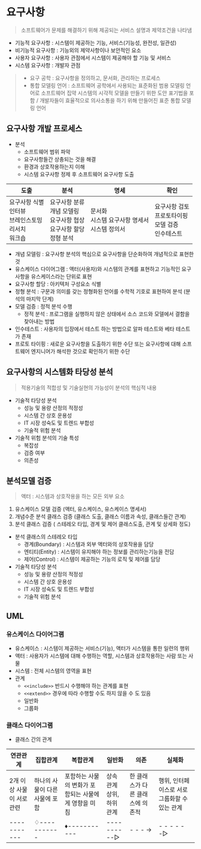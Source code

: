 # 요구사항

> 소프트웨어가 문제를 해결하기 위해 제공되는 서비스 설명과 제약조건을 나타냄

* 기능적 요구사항 : 시스템이 제공하는 기능, 서비스(기능성, 완전성, 일관성)
* 비기능적 요구사항 : 기능외의 제약사항이나 보안적인 요소
* 사용자 요구사항 : 사용자 관점에서 시스템이 제공해야 할 기능 및 서비스
* 시스템 요구사항 : 개발자 관점

> * 요구 공학 : 요구사항을 정의하고, 문서화, 관리하는 프로세스
> * 통합 모델링 언어 : 소프트웨어 공학에서 사용되는 표준화된 범용 모델링 언어로 소프트웨어 집약 시스템의 시각적 모델을 만들기 위한 도안 표기법을 포함 / 개발자들이 효율적으로 의사소통을 하기 위해 만들어진 표준 통합 모델링 언어

## 요구사항 개발 프로세스

* 분석
  * 소프트웨어 범위 파악 
  * 요구사항들간 상충되는 것을 해결
  * 환경과 상호작용하는지 이해
  * 시스템 요구사항 정제 후 소프트웨어 요구사항 도출

| 도출                                                         | 분석                                                         | 명세                                                      | 확인                                                         |
| ------------------------------------------------------------ | ------------------------------------------------------------ | --------------------------------------------------------- | ------------------------------------------------------------ |
| 요구사항 식별 </br> 인터뷰 </br> 브레인스토밍 </br> 리서치 </br>  워크숍 | 요구사항 분류 </br> 개념 모델링 </br> 요구사항 협상 </br>  요구사항 할당 </br>  정형 분석 | 문서화 </br>   시스템 요구사항 명세서 </br> 시스템 정의서 | 요구사항 검토 </br>  프로토타이핑 </br> 모델 검증 </br> 인수테스트 |

* 개념 모델링 : 요구사항 분석의 핵심으로 요구사항을 단순화하여 개념적으로 표현한 것
* 유스케이스 다이어그램 : 액터(사용자)와 시스템의 관계를 표현하고 기능적인 요구사항을 유스케이스라는 단위로 표현
* 요구사항 할당 : 아키텍처 구성요소 식별
* 정형 분석 : 구문과 의미를 갖는 정형화된 언어를 수학적 기호로 표현하여 분석 (분석의 마지막 단계)
* 모델 검증 : 정적 분석 수행
  * 정적 분석 : 프로그램을 실행하지 않은 상태에서 소스 코드와 모델에서 결함을 찾아내는 방법
* 인수테스트 : 사용자의 입장에서 테스트 하는 방법으로 알파 테스트와 베타 테스트가 존재 
* 프로토 타이핑 : 새로운 요구사항을 도출하기 위한 수단 또는 요구사항에 대해 소프트웨어 엔지니어가 해석한 것으로 확인하기 위한 수단



## 요구사항의 시스템화 타당성 분석

> 적용기술의 적합성 및 기술실현의 가능성이 분석의 핵심적 내용

* 기술적 타당성 분석
  * 성능 및 용량 산정의 적정성
  * 시스템 간 상호 운용성
  * IT 시장 성숙도 및 트렌드 부합성
  * 기술적 위험 분석
* 기술적 위험 분석의 기술 특성
  * 복잡성
  * 검증 여부
  * 의존성



## 분석모델 검증

> 액터 : 시스템과 상호작용을 하는 모든 외부 요소

1. 유스케이스 모델 검증 (액터, 유스케이스, 유스케이스 명세서)
2. 개념수준 분석 클래스 검증 (클래스 도출, 클래스 이름과 속성, 클래스들간 관계)
3. 분석 클래스 검증 ( 스테레오 타입, 경계 및 제어 클래스도출, 관계 및 상세화 정도) 

* 분석 클래스의 스테레오 타입
  * 경계(Boundary) : 시스템과 외부 액터와의 상호작용을 담당
  * 엔티티(Entity) : 시스템이 유지해야 하는 정보를 관리하는기능을 전담
  * 제어(Control) : 시스템이 제공하는 기능의 로직 및 제어를 담당 
* 기술적 타당성 분석
  * 성능 및 용량 산정의 적정성
  * 시스템 간 상호 운용성
  * IT 시장 성숙도 및 트렌드 부합성
  * 기술적 위험 분석



## UML

### 유스케이스 다이어그램

* 유스케이스 : 시스템이 제공하는 서비스(기능), 액터가 시스템을 통한 일련의 행위
* 액터 : 사용자가 시스템에 대해 수행하는 역할, 시스템과 상호작용하는 사람 또는 사물
* 시스템 : 전체 시스템의 영역을 표현
* 관계 
  * `<<include>>` 반드시 수행해야 하는 관계를 표현
  * `<<extend>>`  경우에 따라 수행할 수도 하지 않을 수 도 있음
  * 일반화
  * 그룹화

### 클래스 다이어그램

* 클래스 간의 관계

| 연관관계                  | 집합관계                       | 복합관계                                             | 일반화                          | 의존                             | 실체화                                        |
| ------------------------- | ------------------------------ | ---------------------------------------------------- | ------------------------------- | -------------------------------- | --------------------------------------------- |
| 2개 이상 사물이 서로 관련 | 하나의 사물이 다른 사물에 포함 | 포함하는 사물의 변화가 포함되는 사물에게 영향을 미침 | 상속 관계</br>  상위, 하위 관계 | 한 클래스가 다른 클래스에 의존적 | 행위, 인터페이스로 서로 그룹화할 수 있는 관계 |
| -----------               | ♢-----------                   | ♦︎-----------                                         | ----------▷                     | -  -  -  ->                      | -  -  -  -  -  -▷                             |

